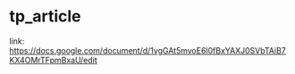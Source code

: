 # tp_article
link: https://docs.google.com/document/d/1vgGAt5mvoE6l0fBxYAXJ0SVbTAiB7KX4OMrTFpmBxaU/edit
